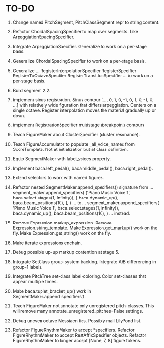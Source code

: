TO-DO
=====

1.  Change named PitchSegment, PitchClassSegment repr to string content.

2.  Refactor ChordalSpacingSpecifier to map over segments.
    Like ArpeggiationSpacingSpecifier.

3.  Integrate ArpeggiationSpecifier.
    Generalize to work on a per-stage basis.

4.  Generalize ChordalSpacingSpecifier to work on a per-stage basis.

5.  Generalize ...
        RegisterInterpolationSpecifier
        RegisterSpecifier
        RegisterToOctaveSpecifier
        RegisterTransitionSpecifier
    ... to work on a per-stage basis.

6.  Build segment 2.2.

7.  Implement sinus registration. Sinus contour [..., 0, 1, 0, -1, 0, 1, 0, -1,
    0, ...] with relatively wide figuration that differs arpeggiation. Centers
    on a single octave. Register interpolation moves the material gradually up
    or down.

8.  Implement RegistrationSpecifier multistage (breakpoint) contours

9.  Teach FigureMaker about ClusterSpecifier (cluster resonance).

10. Teach FigureAccumulator to populate _all_voice_names from ScoreTemplate.
    Not at initialization but at class definition.

11. Equip SegmentMaker with label_voices property.

12. Implement baca.left_pedal(), baca.middle_pedal(), baca.right_pedal().

13. Extend selectors to work with named figures.

14. Refactor nested SegmentMaker.append_specifiers() signature from ...
        segment_maker.append_specifiers(
            ('Piano Music Voice 1', baca.select.stages(1, Infinity)),
            [
                baca.dynamic_up(),
                baca.beam_positions(10),
                ],
            )
    ... to ...
        segment_maker.append_specifiers(
            'Piano Music Voice 1',
            baca.select.stages(1, Infinity)),
            baca.dynamic_up(),
            baca.beam_positions(10),
            )
    ... instead.

15. Remove Expression.markup_expression.
    Remove Expression.string_template.
    Make Expression.get_markup() work on the fly.
    Make Expression.get_string() work on the fly.

16. Make iterate expressions enchain.

17. Debug possible up-up markup contention at stage 5.

18. Integrate SetClass group-system tracking.
    Integrate A/B differencing in group-1 labels.

19. Integrate PitchTree set-class label-coloring.
    Color set-classes that appear multiple times.

20. Make baca.tuplet_bracket_up() work in SegmentMaker.append_specifiers().

21. Teach FigureMaker not annotate only unregistered pitch-classes.
    This will remove many annotate_unregistered_pitches=False settings.

22. Debug uneven octave Messiaen ties. Possibly mail LilyPond list.

23. Refactor FigureRhythmMaker to accept *specifiers.
    Refactor FigureRhythmMaker to accept RestAffixSpecifier objects.
    Refactor FigureRhythmMaker to longer accept [None, 7, 8] figure tokens.
